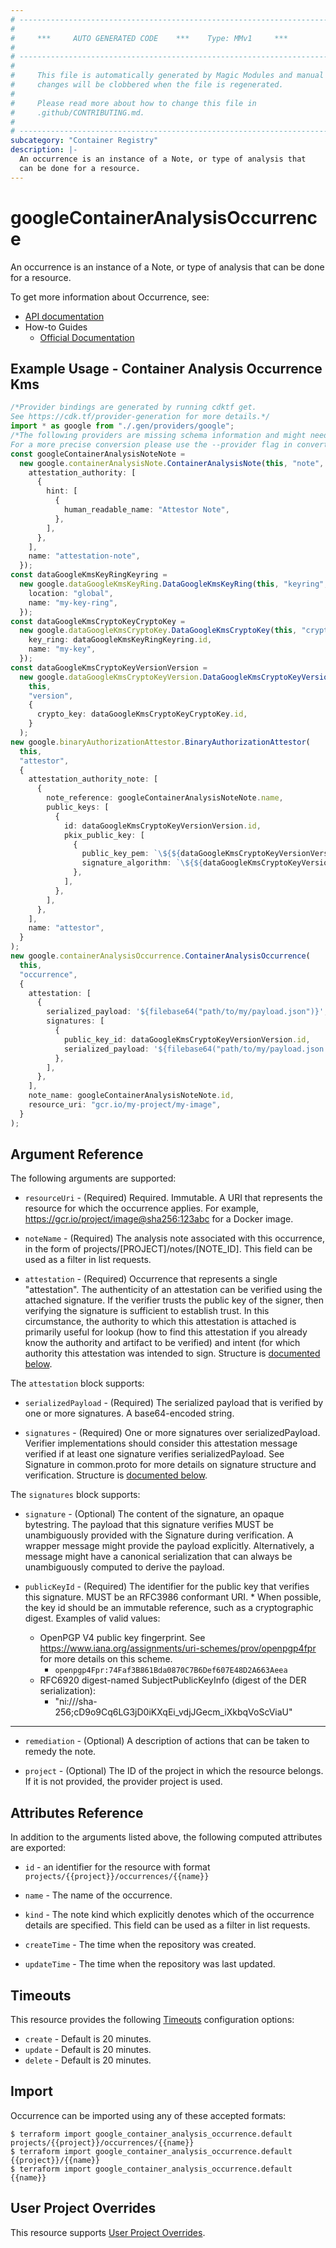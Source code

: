 ```yaml
---
# ----------------------------------------------------------------------------
#
#     ***     AUTO GENERATED CODE    ***    Type: MMv1     ***
#
# ----------------------------------------------------------------------------
#
#     This file is automatically generated by Magic Modules and manual
#     changes will be clobbered when the file is regenerated.
#
#     Please read more about how to change this file in
#     .github/CONTRIBUTING.md.
#
# ----------------------------------------------------------------------------
subcategory: "Container Registry"
description: |-
  An occurrence is an instance of a Note, or type of analysis that
  can be done for a resource.
---
```


# googleContainerAnalysisOccurrence

An occurrence is an instance of a Note, or type of analysis that
can be done for a resource.

To get more information about Occurrence, see:

* [API documentation](https://cloud.google.com/container-analysis/api/reference/rest/)
* How-to Guides
  * [Official Documentation](https://cloud.google.com/container-analysis/)

## Example Usage - Container Analysis Occurrence Kms

```typescript
/*Provider bindings are generated by running cdktf get.
See https://cdk.tf/provider-generation for more details.*/
import * as google from "./.gen/providers/google";
/*The following providers are missing schema information and might need manual adjustments to synthesize correctly: google.
For a more precise conversion please use the --provider flag in convert.*/
const googleContainerAnalysisNoteNote =
  new google.containerAnalysisNote.ContainerAnalysisNote(this, "note", {
    attestation_authority: [
      {
        hint: [
          {
            human_readable_name: "Attestor Note",
          },
        ],
      },
    ],
    name: "attestation-note",
  });
const dataGoogleKmsKeyRingKeyring =
  new google.dataGoogleKmsKeyRing.DataGoogleKmsKeyRing(this, "keyring", {
    location: "global",
    name: "my-key-ring",
  });
const dataGoogleKmsCryptoKeyCryptoKey =
  new google.dataGoogleKmsCryptoKey.DataGoogleKmsCryptoKey(this, "crypto-key", {
    key_ring: dataGoogleKmsKeyRingKeyring.id,
    name: "my-key",
  });
const dataGoogleKmsCryptoKeyVersionVersion =
  new google.dataGoogleKmsCryptoKeyVersion.DataGoogleKmsCryptoKeyVersion(
    this,
    "version",
    {
      crypto_key: dataGoogleKmsCryptoKeyCryptoKey.id,
    }
  );
new google.binaryAuthorizationAttestor.BinaryAuthorizationAttestor(
  this,
  "attestor",
  {
    attestation_authority_note: [
      {
        note_reference: googleContainerAnalysisNoteNote.name,
        public_keys: [
          {
            id: dataGoogleKmsCryptoKeyVersionVersion.id,
            pkix_public_key: [
              {
                public_key_pem: `\${${dataGoogleKmsCryptoKeyVersionVersion.publicKey.fqn}[0].pem}`,
                signature_algorithm: `\${${dataGoogleKmsCryptoKeyVersionVersion.publicKey.fqn}[0].algorithm}`,
              },
            ],
          },
        ],
      },
    ],
    name: "attestor",
  }
);
new google.containerAnalysisOccurrence.ContainerAnalysisOccurrence(
  this,
  "occurrence",
  {
    attestation: [
      {
        serialized_payload: '${filebase64("path/to/my/payload.json")}',
        signatures: [
          {
            public_key_id: dataGoogleKmsCryptoKeyVersionVersion.id,
            serialized_payload: '${filebase64("path/to/my/payload.json.sig")}',
          },
        ],
      },
    ],
    note_name: googleContainerAnalysisNoteNote.id,
    resource_uri: "gcr.io/my-project/my-image",
  }
);

```

## Argument Reference

The following arguments are supported:

*   `resourceUri` -
    (Required)
    Required. Immutable. A URI that represents the resource for which
    the occurrence applies. For example,
    https://gcr.io/project/image@sha256:123abc for a Docker image.

*   `noteName` -
    (Required)
    The analysis note associated with this occurrence, in the form of
    projects/\[PROJECT]/notes/\[NOTE\_ID]. This field can be used as a
    filter in list requests.

*   `attestation` -
    (Required)
    Occurrence that represents a single "attestation". The authenticity
    of an attestation can be verified using the attached signature.
    If the verifier trusts the public key of the signer, then verifying
    the signature is sufficient to establish trust. In this circumstance,
    the authority to which this attestation is attached is primarily
    useful for lookup (how to find this attestation if you already
    know the authority and artifact to be verified) and intent (for
    which authority this attestation was intended to sign.
    Structure is [documented below](#nested_attestation).

<a name="nested_attestation"></a>The `attestation` block supports:

*   `serializedPayload` -
    (Required)
    The serialized payload that is verified by one or
    more signatures. A base64-encoded string.

*   `signatures` -
    (Required)
    One or more signatures over serializedPayload.
    Verifier implementations should consider this attestation
    message verified if at least one signature verifies
    serializedPayload. See Signature in common.proto for more
    details on signature structure and verification.
    Structure is [documented below](#nested_signatures).

<a name="nested_signatures"></a>The `signatures` block supports:

*   `signature` -
    (Optional)
    The content of the signature, an opaque bytestring.
    The payload that this signature verifies MUST be
    unambiguously provided with the Signature during
    verification. A wrapper message might provide the
    payload explicitly. Alternatively, a message might
    have a canonical serialization that can always be
    unambiguously computed to derive the payload.

*   `publicKeyId` -
    (Required)
    The identifier for the public key that verifies this
    signature. MUST be an RFC3986 conformant
    URI. \* When possible, the key id should be an
    immutable reference, such as a cryptographic digest.
    Examples of valid values:
    * OpenPGP V4 public key fingerprint. See https://www.iana.org/assignments/uri-schemes/prov/openpgp4fpr
      for more details on this scheme.
      * `openpgp4Fpr:74Faf3B861Bda0870C7B6Def607E48D2A663Aeea`
    * RFC6920 digest-named SubjectPublicKeyInfo (digest of the DER serialization):
      * "ni:///sha-256;cD9o9Cq6LG3jD0iKXqEi\_vdjJGecm\_iXkbqVoScViaU"

***

*   `remediation` -
    (Optional)
    A description of actions that can be taken to remedy the note.

*   `project` - (Optional) The ID of the project in which the resource belongs.
    If it is not provided, the provider project is used.

## Attributes Reference

In addition to the arguments listed above, the following computed attributes are exported:

*   `id` - an identifier for the resource with format `projects/{{project}}/occurrences/{{name}}`

*   `name` -
    The name of the occurrence.

*   `kind` -
    The note kind which explicitly denotes which of the occurrence
    details are specified. This field can be used as a filter in list
    requests.

*   `createTime` -
    The time when the repository was created.

*   `updateTime` -
    The time when the repository was last updated.

## Timeouts

This resource provides the following
[Timeouts](https://developer.hashicorp.com/terraform/plugin/sdkv2/resources/retries-and-customizable-timeouts) configuration options:

* `create` - Default is 20 minutes.
* `update` - Default is 20 minutes.
* `delete` - Default is 20 minutes.

## Import

Occurrence can be imported using any of these accepted formats:

```console
$ terraform import google_container_analysis_occurrence.default projects/{{project}}/occurrences/{{name}}
$ terraform import google_container_analysis_occurrence.default {{project}}/{{name}}
$ terraform import google_container_analysis_occurrence.default {{name}}
```

## User Project Overrides

This resource supports [User Project Overrides](https://registry.terraform.io/providers/hashicorp/google/latest/docs/guides/provider_reference#user_project_override).

